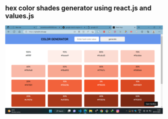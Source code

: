 ## hex color shades generator using react.js and values.js
![banner](https://github.com/pavanKumarKR2000/react-color-generator/blob/main/reactjs-color-generator.png?raw=true)



